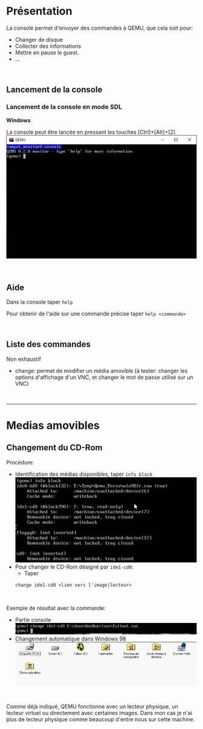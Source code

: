 # Présentation
La console permet d'envoyer des commandes à QEMU, que cela soit pour:

- Changer de disque
- Collecter des informations
- Mettre en pause le guest.
- ...

<br>


## Lancement de la console
### Lancement de la console en mode SDL

**Windows**

La console peut être lancée en pressant les touches [Ctrl]+[Alt]+[2]
![sdl_console](../../assets/images/sdl_console.png)


<br>

## Aide
Dans la console taper `help`

Pour obtenir de l'aide sur une commande précise taper `help <commande>`

<br>

## Liste des commandes
Non exhaustif

- change: permet de modifier un média amovible (à tester: changer les options d'affichage d'un VNC, et changer le mot de passe utilisé sur un VNC)


<br>
<hr>

# Medias amovibles
## Changement du CD-Rom

Procédure:

- Identification des médias disponibles, taper `info block` 
![info_block.png](../../assets/images/info_block.png)
- Pour changer le CD-Rom désigné par `ide1-cd0`:  
     - Taper
     ```
     change ide1-cd0 <lien vers l'image|lecteur>
     ```

<br>

Exemple de résultat avec la commande:

- Partie console  
![change_cdrom](../../assets/images/change_cdrom.png)
- Changement automatique dans Windows 98  
![change_cdrom_2](../../assets/images/change_cdrom_2.png)

<br>

Comme déjà indiqué, QEMU fonctionne avec un lecteur physique, un lecteur virtuel ou directement avec certaines images. Dans mon cas je n'ai plus de lecteur physique comme beaucoup d'entre nous sur cette machine.

